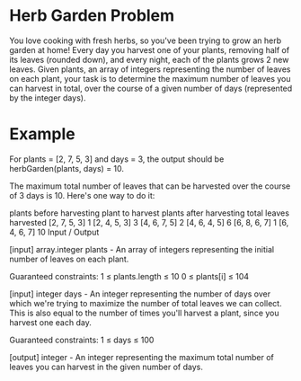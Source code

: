 # Herb Garden Problem

You love cooking with fresh herbs, so you've been trying to grow an herb garden at home! Every day you harvest one of your plants, removing half of its leaves (rounded down), and every night, each of the plants grows 2 new leaves.
Given plants, an array of integers representing the number of leaves on each plant, your task is to determine the maximum number of leaves you can harvest in total, over the course of a given number of days (represented by the integer days).

# Example

For plants = [2, 7, 5, 3] and days = 3, the output should be herbGarden(plants, days) = 10.

The maximum total number of leaves that can be harvested over the course of 3 days is 10. Here's one way to do it:

plants before harvesting 	 plant to harvest 	 plants after harvesting 	 total leaves harvested
[2, 7, 5, 3]	1	[2, 4, 5, 3]	3
[4, 6, 7, 5]	2	[4, 6, 4, 5]	6
[6, 8, 6, 7]	1	[6, 4, 6, 7]	10
Input / Output

[input] array.integer plants - An array of integers representing the initial number of leaves on each plant.

Guaranteed constraints:
1 ≤ plants.length ≤ 10
0 ≤ plants[i] ≤ 104

[input] integer days - An integer representing the number of days over which we're trying to maximize the number of total leaves we can collect. This is also equal to the number of times you'll harvest a plant, since you harvest one each day.

Guaranteed constraints:
1 ≤ days ≤ 100

[output] integer - An integer representing the maximum total number of leaves you can harvest in the given number of days.